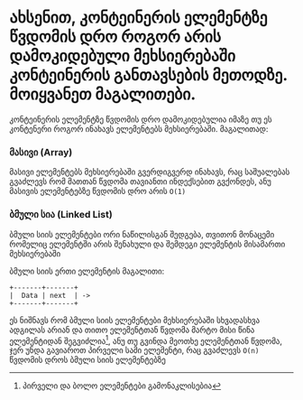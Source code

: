 # ახსენით, კონტეინერის ელემენტზე წვდომის დრო როგორ არის დამოკიდებული მეხსიერებაში კონტეინერის განთავსების მეთოდზე. მოიყვანეთ მაგალითები.

კონტეინერის ელემენტზე წვდომის დრო დამოკიდებულია იმაზე თუ ეს კონტენერი როგორ
ინახავს ელემენტებს მეხსიერებაში. მაგალითად:

### მასივი (Array)

მასივი ელემენტებს მეხსიერებაში გვერდიგვერდ ინახავს, რაც საშუალებას გვაძლევს
რომ მათთან წვდომა თავიანთი ინდექსებით გვქონდეს, ანუ მასივის ელემენტებზე წვდომის
დრო არის `O(1)`

### ბმული სია (Linked List)

ბმული სიის ელემენტები ორი ნაწილისგან შედგება, თვითონ მონაცემი რომელიც ელემენტში
არის შენახული და შემდეგი ელემენტის მისამართი მეხსიერებაში

ბმული სიის ერთი ელემენტის მაგალითი:
```
+-------+-------+
|  Data | next  | -> 
+-------+-------+
```

ეს ნიშნავს რომ ბმული სიის ელემენტები მეხსიერებაში სხვადასხვა ადგილას არიან
და თითო ელემენტთან წვდომა მარტო მისი წინა ელემენტიდან შეგვიძლია[^1], ანუ თუ 
გვინდა მეოთხე ელემენტთან წვდომა, ჯერ უნდა გავიაროთ პირველი სამი ელემენტი, რაც
გვაძლევს `O(n)` წვდომის დროს ბმული სიის ელემენტებზე




[^1]: პირველი და ბოლო ელემენტები გამონაკლისებია

